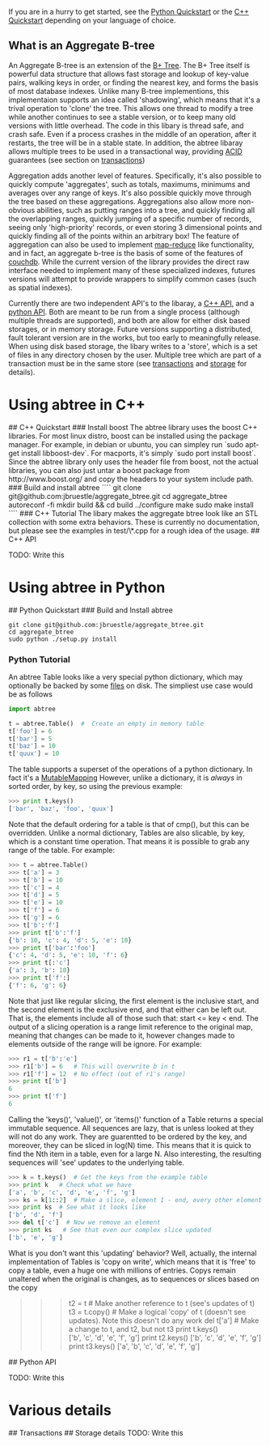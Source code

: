 

If you are in a hurry to get started, see the [Python Quickstart](#python_quickstart) or the [C++ Quickstart](#cpp_quickstart) depending on your language of choice.

## What is an Aggregate B-tree
An Aggregate B-tree is an extension of the [B+ Tree](http://en.wikipedia.org/wiki/B%2B_tree).  The B+ Tree itself is powerful data structure that allows fast storage and lookup of key-value pairs, walking keys in order, or finding the nearest key, and forms the basis of most database indexes.  Unlike many B-tree implementions, this implementaion supports an idea called 'shadowing', which means that it's a trival operation to 'clone' the tree.  This allows one thread to modify a tree while another continues to see a stable version, or to keep many old versions with little overhead.  The code in this libary is thread safe, and crash safe.  Even if a process crashes in the middle of an operation, after it restarts, the tree will be in a stable state.  In addition, the abtree libaray allows multiple trees to be used in a transactional way, providing [ACID](http://en.wikipedia.org/wiki/ACID) guarantees (see section on [transactions](#transactions))

Aggregation adds another level of features.  Specifically, it's also possible to quickly compute 'aggregates', such as totals, maximums, minimums and averages over any range of keys.  It's also possible quickly move through the tree based on these aggregations.  Aggregations also allow more non-obvious abilities, such as putting ranges into a tree, and quickly finding all the overlapping ranges, quickly jumping of a specific number of records, seeing only 'high-priority' records, or even storing 3 dimensional points and quickly finding all of the points within an arbitrary box!  The feature of aggregation can also be used to implement [map-reduce](http://en.wikipedia.org/wiki/MapReduce) like functionality, and in fact, an aggregate b-tree is the basis of some of the features of [couchdb](http://couchdb.apache.org/).  While the current version of the library provides the direct raw interface needed to implement many of these specialized indexes, futures versions will attempt to provide wrappers to simplify common cases (such as spatial indexes).

Currently there are two independent API's to the libaray, a [C++ API](#cpp_api), and a [python API](#python_api).  Both are meant to be run from a single process (although multiple threads are supported), and both are allow for either disk based storages, or in memory storage.  Future versions supporting a distributed, fault tolerant version are in the works, but too early to meaningfully release.  When using disk based storage, the libary writes to a 'store', which is a set of files in any directory chosen by the user.  Multiple tree which are part of a transaction must be in the same store (see [transactions](#transactions) and [storage](#storage) for details).

# Using abtree in C++
<a name = "cpp_quickstart">
## C++ Quickstart
### Install boost
The abtree library uses the boost C++ libraries.  For most linux distro, boost can be installed using the package manager.  For example, in debian or ubuntu, you can simpley run `sudo apt-get install libboost-dev`.  For macports, it's simply `sudo port install boost`.  Since the abtree library only uses the header file from boost, not the actual libraries, you can also just untar a boost package from http://www.boost.org/ and copy the headers to your system include path.  
### Build and install abtree
````
git clone git@github.com:jbruestle/aggregate_btree.git
cd aggregate_btree
autoreconf -fi
mkdir build && cd build
../configure
make
sudo make install
````
### C++ Tutorial
The libary makes the aggregate btree look like an STL collection with some extra behaviors.  These is currently no documentation, but please see the examples in test/\*.cpp for a rough idea of the usage.

<a name = "cpp_api">
## C++ API

TODO: Write this

# Using abtree in Python
<a name = "python_quickstart">
## Python Quickstart
### Build and Install abtree

````
git clone git@github.com:jbruestle/aggregate_btree.git
cd aggregate_btree
sudo python ./setup.py install
````

### Python Tutorial

An abtree Table looks like a very special python dictionary, which may optionally be backed by some [files](#storage) on disk.  The simpliest use case would be as follows
````python
import abtree

t = abtree.Table()  #  Create an empty in memory table
t['foo'] = 6
t['bar'] = 5
t['baz'] = 10
t['quux'] = 10
````

The table supports a superset of the operations of a python dictionary. In fact it's a [MutableMapping](http://docs.python.org/library/collections.html#collections-abstract-base-classes) However, unlike a dictionary, it is *always* in sorted order, by key, so using the previous example:

````python
>>> print t.keys() 
['bar', 'baz', 'foo', 'quux']
````

Note that the default ordering for a table is that of cmp(), but this can be overridden.  Unlike a normal dictionary, Tables are also slicable, by key, which is a constant time operation.  That means it is possible to grab any range of the table.  For example:

````python
>>> t = abtree.Table()
>>> t['a'] = 3
>>> t['b'] = 10
>>> t['c'] = 4
>>> t['d'] = 5
>>> t['e'] = 10
>>> t['f'] = 6
>>> t['g'] = 6
>>> t['b':'f']
>>> print t['b':'f']
{'b': 10, 'c': 4, 'd': 5, 'e': 10}
>>> print t['bar':'foo']
{'c': 4, 'd': 5, 'e': 10, 'f': 6}
>>> print t[:'c']
{'a': 3, 'b': 10}
>>> print t['f':]
{'f': 6, 'g': 6}
````

Note that just like regular slicing, the first element is the inclusive start, and the second element is the exclusive end, and that either can be left out.  That is, the elements include all of those such that: start <= key < end.  The output of a slicing operation is a range limit reference to the original map, meaning that changes can be made to it, however changes made to elements outside of the range will be ignore.  For example:

````python
>>> r1 = t['b':'e']
>>> r1['b'] = 6   # This will overwrite b in t
>>> r1['f'] = 12  # No effect (out of r1's range)
>>> print t['b']  
6
>>> print t['f']
6
````

Calling the 'keys()', 'value()', or 'items()' function of a Table returns a special immutable sequence.  All sequences are lazy, that is unless looked at they will not do any work.  They are guarentted to be ordered by the key, and moreover, they can be sliced in log(N) time.  This means that it is quick to find the Nth item in a table, even for a large N.  Also interesting, the resulting sequences will 'see' updates to the underlying table.

````python
>>> k = t.keys()  # Get the keys from the example table
>>> print k   # Check what we have
['a', 'b', 'c', 'd', 'e', 'f', 'g']
>>> ks = k[1::2]  # Make a slice, element 1 - end, every other element
>>> print ks  # See what it looks like
['b', 'd', 'f']
>>> del t['c']  # Now we remove an element
>>> print ks   # See that even our complex slice updated
['b', 'e', 'g']
````

What is you don't want this 'updating' behavior?  Well, actually, the internal implementation of Tables is 'copy on write', which means that it is 'free' to copy a table, even a huge one with millions of entries.  Copys remain unaltered when the original is changes, as to sequences or slices based on the copy

>>> t2 = t  # Make another reference to t (see's updates of t)
>>> t3 = t.copy()  # Make a logical 'copy' of t (doesn't see updates).  Note this doesn't do any work
>>> del t['a']  # Make a change to t, and t2, but not t3
>>> print t.keys()  
['b', 'c', 'd', 'e', 'f', 'g']
>>> print t2.keys()
['b', 'c', 'd', 'e', 'f', 'g']
>>> print t3.keys()
['a', 'b', 'c', 'd', 'e', 'f', 'g']


<a name = "python_api">
## Python API

TODO: Write this

# Various details

<a name = "transactions">
## Transactions

<a name = "storage">
## Storage details
TODO: Write this
